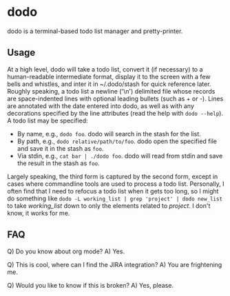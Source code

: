 # dodo
dodo is a terminal-based todo list manager and pretty-printer.

## Usage
At a high level, dodo will take a todo list, convert it (if necessary) to a human-readable intermediate format, display it to the screen with a few bells and whistles, and inter it in ~/.dodo/stash for quick reference later.  Roughly speaking, a todo list a newline ('\n') delimited file whose records are space-indented lines with optional leading bullets (such as + or -).  Lines are annotated with the date entered into dodo, as well as with any decorations specified by the line attributes (read the help with `dodo --help`).  A todo list may be specified:

 * By name, e.g., `dodo foo`.  dodo will search in the stash for the list.
 * By path, e.g., `dodo relative/path/to/foo`. dodo open the specified file and save it in the stash as `foo`.
 * Via stdin, e.g., `cat bar | ./dodo foo`. dodo will read from stdin and save the result in the stash as `foo`.

Largely speaking, the third form is captured by the second form, except in cases where commandline tools are used to process a todo list.  Personally, I often find that I need to refocus a todo list when it gets too long, so I might do something like `dodo -L working_list | grep 'project' | dodo new_list` to take *working_list* down to only the elements related to *project*.  I don't know, it works for me.

## FAQ
Q) Do you know about org mode?
A) Yes.

Q) This is cool, where can I find the JIRA integration?
A) You are frightening me.

Q) Would you like to know if this is broken?
A) Yes, please.
